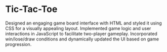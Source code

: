 # Tic-Tac-Toe
Designed an engaging game board interface with HTML and styled it using CSS for a visually appealing layout. Implemented game logic and user interactions in JavaScript to facilitate two-player gameplay. Incorporated win/lose/draw conditions and dynamically updated the UI based on game progression.
